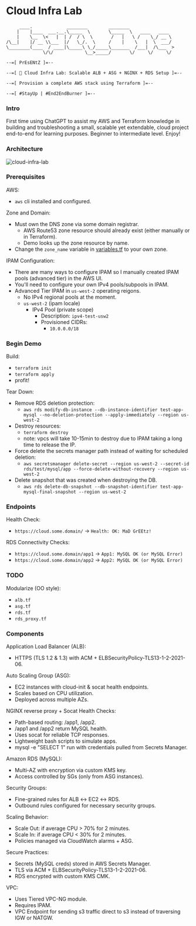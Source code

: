 # Cloud Infra Lab
```
     ____.             ________        ________
    |    |____  ___.__.\_____  \       \_____  \   ____   ____
    |    \__  \<   |  | /  / \  \       /   |   \ /    \_/ __ \
/\__|    |/ __ \\___  |/   \_/.  \     /    |    \   |  \  ___/
\________(____  / ____|\_____\ \_/_____\_______  /___|  /\___  >
              \/\/            \__>_____/       \/     \/     \/

--=[ PrEsENtZ ]=--

--=[ 🚀 Cloud Infra Lab: Scalable ALB + ASG + NGINX + RDS Setup ]=--

--=[ Provision a complete AWS stack using Terraform ]=--

--=[ #StayUp | #End2EndBurner ]=--
```

### Intro
First time using ChatGPT to assist my AWS and Terraform knowledge in building and troubleshooting a small, scalable yet extendable, cloud project end-to-end for learning purposes. Beginner to intermediate level. Enjoy!

### Architecture
![cloud-infra-lab](https://jq1-io.s3.us-east-1.amazonaws.com/projects/cloud-infra-lab.png)

### Prerequisites
AWS:
- `aws` cli installed and configured.

Zone and Domain:
- Must own the DNS zone via some domain registrar.
  - AWS Route53 zone resource should already exist (either manually or in Terraform).
  - Demo looks up the zone resource by name.
- Change the `zone_name` variable in [variables.tf](https://github.com/JudeQuintana/cloud-infra-lab/blob/9f4aece88c584679e38c7974beb5c22e6bde100f/variables.tf#L21) to your own zone.

IPAM Configuration:
- There are many ways to configure IPAM so I manually created IPAM pools (advanced tier) in the AWS UI.
- You'll need to configure your own IPv4 pools/subpools in IPAM.
- Advanced Tier IPAM in `us-west-2` operating reigons.
  - No IPv4 regional pools at the moment.
  - `us-west-2` (ipam locale)
    - IPv4 Pool (private scope)
      - Description: `ipv4-test-usw2`
      - Provisioned CIDRs:
        - `10.0.0.0/18`

### Begin Demo
Build:
- `terraform init`
- `terraform apply`
- profit!

Tear Down:
- Remove RDS deletion protection:
  - `aws rds modify-db-instance --db-instance-identifier test-app-mysql --no-deletion-protection --apply-immediately --region us-west-2`
- Destroy resources:
  - `terraform destroy`
  - note: vpcs will take 10-15min to destroy due to IPAM taking a long
    time to release the IP.
- Force delete the secrets manager path instead of waiting for scheduled deletion:
  - `aws secretsmanager delete-secret --region us-west-2 --secret-id rds/test/mysql/app --force-delete-without-recovery --region us-west-2`
- Delete snapshot that was created when destroying the DB.
  - `aws rds delete-db-snapshot --db-snapshot-identifier test-app-mysql-final-snapshot --region us-west-2`

### Endpoints
Health Check:
- `https://cloud.some.domain/` -> `Health: OK: MaD GrEEtz!`

RDS Connectivity Checks:
- `https://cloud.some.domain/app1` -> `App1: MySQL OK (or MySQL Error)`
- `https://cloud.some.domain/app2` -> `App2: MySQL OK (or MySQL Error)`

### TODO
Modularize (OO style):
- `alb.tf`
- `asg.tf`
- `rds.tf`
- `rds_proxy.tf`

### Components
Application Load Balancer (ALB):
- HTTPS (TLS 1.2 & 1.3) with ACM + ELBSecurityPolicy-TLS13-1-2-2021-06.

Auto Scaling Group (ASG):
- EC2 instances with cloud-init & socat health endpoints.
- Scales based on CPU utilization.
- Deployed across multiple AZs.

NGINX reverse proxy + Socat Health Checks:
- Path-based routing: /app1, /app2.
- /app1 and /app2 return MySQL health.
- Uses socat for reliable TCP responses.
- Lightweight bash scripts to simulate apps.
- mysql -e "SELECT 1" run with credentials pulled from Secrets Manager.

Amazon RDS (MySQL):
- Multi-AZ with encryption via custom KMS key.
- Access controlled by SGs (only from ASG instances).

Security Groups:
- Fine-grained rules for ALB ↔ EC2 ↔ RDS.
- Outbound rules configured for necessary security groups.

Scaling Behavior:
- Scale Out: if average CPU > 70% for 2 minutes.
- Scale In: if average CPU < 30% for 2 minutes.
- Policies managed via CloudWatch alarms + ASG.

Secure Practices:
- Secrets (MySQL creds) stored in AWS Secrets Manager.
- TLS via ACM + ELBSecurityPolicy-TLS13-1-2-2021-06.
- RDS encrypted with custom KMS CMK.

VPC:
- Uses Tiered VPC-NG module.
- Requires IPAM.
- VPC Endpoint for sending s3 traffic direct to s3 instead of traversing IGW or NATGW.

